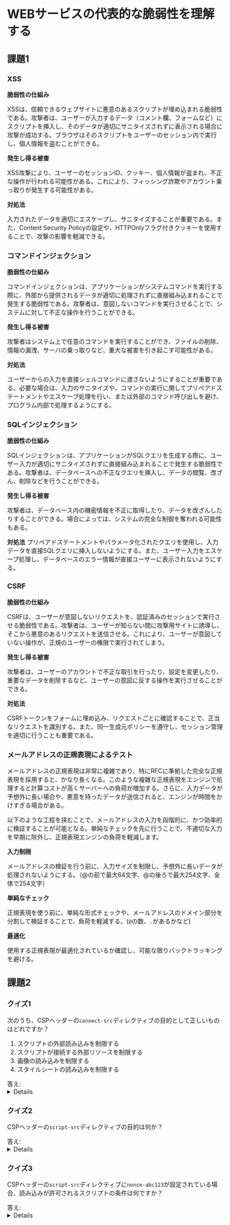 # WEBサービスの代表的な脆弱性を理解する

## 課題1

### XSS

**脆弱性の仕組み**

XSSは、信頼できるウェブサイトに悪意のあるスクリプトが埋め込まれる脆弱性である。攻撃者は、ユーザーが入力するデータ（コメント欄、フォームなど）にスクリプトを挿入し、そのデータが適切にサニタイズされずに表示される場合に攻撃が成功する。ブラウザはそのスクリプトをユーザーのセッション内で実行し、個人情報を盗むことができる。

**発生し得る被害** 

XSS攻撃により、ユーザーのセッションID、クッキー、個人情報が盗まれ、不正な操作が行われる可能性がある。これにより、フィッシング詐欺やアカウント乗っ取りが発生する可能性がある。

**対処法** 

入力されたデータを適切にエスケープし、サニタイズすることが重要である。また、Content Security Policyの設定や、HTTPOnlyフラグ付きクッキーを使用することで、攻撃の影響を軽減できる。

### コマンドインジェクション

**脆弱性の仕組み**

コマンドインジェクションは、アプリケーションがシステムコマンドを実行する際に、外部から提供されるデータが適切に処理されずに直接組み込まれることで発生する脆弱性である。攻撃者は、意図しないコマンドを実行させることで、システムに対して不正な操作を行うことができる。

**発生し得る被害** 

攻撃者はシステム上で任意のコマンドを実行することができ、ファイルの削除、情報の漏洩、サーバの乗っ取りなど、重大な被害を引き起こす可能性がある。

**対処法** 

ユーザーからの入力を直接シェルコマンドに渡さないようにすることが重要である。必要な場合は、入力のサニタイズや、コマンドの実行に関してプリペアドステートメントやエスケープ処理を行い、または外部のコマンド呼び出しを避け、プログラム内部で処理するようにする。

### SQLインジェクション

**脆弱性の仕組み**

SQLインジェクションは、アプリケーションがSQLクエリを生成する際に、ユーザー入力が適切にサニタイズされずに直接組み込まれることで発生する脆弱性である。攻撃者は、データベースへの不正なクエリを挿入し、データの閲覧、改ざん、削除などを行うことができる。

**発生し得る被害** 

攻撃者は、データベース内の機密情報を不正に取得したり、データを改ざんしたりすることができる。場合によっては、システムの完全な制御を奪われる可能性もある。

**対処法** プリペアドステートメントやパラメータ化されたクエリを使用し、入力データを直接SQLクエリに挿入しないようにする。また、ユーザー入力をエスケープ処理し、データベースのエラー情報が直接ユーザーに表示されないようにする。

### CSRF

**脆弱性の仕組み**

CSRFは、ユーザーが意図しないリクエストを、認証済みのセッションで実行させる脆弱性である。攻撃者は、ユーザーが知らない間に攻撃用サイトに誘導し、そこから悪意のあるリクエストを送信させる。これにより、ユーザーが意図していない操作が、正規のユーザーの権限で実行されてしまう。

**発生し得る被害** 

攻撃者は、ユーザーのアカウントで不正な取引を行ったり、設定を変更したり、重要なデータを削除するなど、ユーザーの意図に反する操作を実行させることができる。

**対処法** 

CSRFトークンをフォームに埋め込み、リクエストごとに確認することで、正当なリクエストを識別する。また、同一生成元ポリシーを遵守し、セッション管理を適切に行うことも重要である。


### メールアドレスの正規表現によるテスト

メールアドレスの正規表現は非常に複雑であり、特にRFCに準拠した完全な正規表現を採用すると、かなり長くなる。このような複雑な正規表現をエンジンで処理すると計算コストが高くサーバーへの負荷が増加する。さらに、入力データが予想外に長い場合や、悪意を持ったデータが送信されると、エンジンが時間をかけすぎる場合がある。

以下のような工程を挟むことで、メールアドレスの入力を段階的に、かつ効率的に検証することが可能となる。単純なチェックを先に行うことで、不適切な入力を早期に除外し、正規表現エンジンの負荷を軽減します。

**入力制限**

メールアドレスの検証を行う前に、入力サイズを制限し、予想外に長いデータが処理されないようにする。（@の前で最大64文字、@の後ろで最大254文字、全体で254文字）

**単純なチェック**

正規表現を使う前に、単純な形式チェックや、メールアドレスのドメイン部分を分割して検証することで、負荷を軽減する。(`@`の数、`.`があるかなど)

**最適化**

使用する正規表現が最適化されているか確認し、可能な限りバックトラッキングを避ける。

## 課題2

### クイズ1

次のうち、CSPヘッダーの`connect-src`ディレクティブの目的として正しいものはどれですか？

1. スクリプトの外部読み込みを制限する 
2. スクリプトが接続する外部リソースを制限する
3. 画像の読み込みを制限する
4. スタイルシートの読み込みを制限する

<summary>
答え:
<details>
「2. スクリプトが接続する外部リソースを制限する」

fetchやXMLHttpRequestなどのAPIを使用して読み込むことができるURLを制限する。


参考: [CSP: connect-src - HTTP | MDN](https://developer.mozilla.org/ja/docs/Web/HTTP/Headers/Content-Security-Policy/connect-src)
</details>
</summery>

### クイズ2

CSPヘッダーの`script-src`ディレクティブの目的は何か？

<summary>
答え:
<details>
ウェブページにおいてどのソースからスクリプトを読み込むことができるかを制限する。これにより、スクリプトの悪意のある挿入やXSS攻撃を防ぐことができる。

参考: [CSP: script-src - HTTP | MDN](https://developer.mozilla.org/en-US/docs/Web/HTTP/Headers/Content-Security-Policy/script-src)
</details>
</summery>


### クイズ3

CSPヘッダーの`script-src`ディレクティブに`nonce-abc123`が設定されている場合、読み込みが許可されるスクリプトの条件は何ですか？ 

<summary>
答え:
<details>
 script-srcディレクティブに`nonce-abc123`が設定されている場合、scriptタグにnonce="abc123"が設定されたスクリプトのみが許可されます。

 すべてのインラインスクリプトを許可することは、セキュリティ上のリスクがあると考えられるので、nonce-source でインラインスクリプトを許可するには、ランダムな値を生成して、それをポリシーに含める必要があります。

参考: [CSP: script-src - HTTP | MDN](https://developer.mozilla.org/ja/docs/Web/HTTP/Headers/Content-Security-Policy/script-src)
</details>
</summery>



